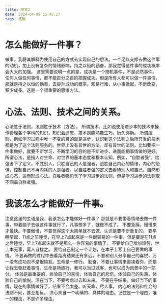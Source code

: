 ```yaml
---
title: 随笔2
date: 2024-04-05 15:45:27
tags: 感触
---
```


# 怎么能做好一件事？

做事，我将其解释为使用自己的方式去实现自己的想法。一个足以支撑去做这件事的动机，加上没有复杂的情绪影响，持之以恒的勤奋，那我觉得这件事的成功概率会大大的加强。
这里需要说明一点的是，成功是一个随机事件，不是必然事件。任何人做任何事情，都不能百分之百的把握成功。但是所有人都可以做一件事情，那就是持之以恒的勤奋，去提升成功的概率。知易行难，从小事做起，不断改变，积少成多。这是一个很重要的思维方法。

# 心法、法则、技术之间的关系。
心法胜于法则，法则胜于技术（方法）。
所谓技术，比如说使用进步本的技术来操作管理各个学科的知识，知识会遗忘，技术则能熟能生巧，历久弥新。
所谓法则，例如学习过程中唯一不变的目的就是进步，认识到这个法则之后所开发的技术都是为了这个法则服务的。世界上没有普世的方法，却有普世的法则。比如要把一件事做好，就要不断学习，不断学习的目的是不断进步，进而能把事情做的更好。
所谓心法，是指人对生命、对世界的基本态度和根本认知。例如，“自胜者强”，给强者下了定义，不胜别人，只胜自己的人是强者，战胜自己内心的情绪，内心的恐惧，控制自己不再内耗的人是强者。以自胜者强的定义去看待别人和自己，自然形成心态，进而形成心法。自胜者强包含了学习进步的法则，但是学习进步的法则取不涵盖自胜者强。

# 我该怎么才能做好一件事。
注意这里的主语是我，我该怎么才能做好一件事？ 那就是不要带着情绪去做一件事，带着脑子去做这件事就行了，凡事想多了，就做不成了。
不要急躁，慢慢来才最快。不要傲慢，不要觉得这个太简单就不去做，认识是要不断重复的。
要早睡早起，11点之前睡觉，在早上7点起床是一件很容易的一件事。但是要是在11点之后睡觉，早上7点起床就不是那么一件容易的事情了。
不要给自己增加烦劳，世上本无事，庸人自扰之。
要给自己制定一个计划，在本子上写上自己要做的事情。
不要再做的过程中去看距离结果还有多远，不要和别人分享自己的喜悦，万一没有成功岂不是很尴尬。生命是一修行。
勤奋，不要让事情来裹挟着你，而是让我去驱赶着事情。生命是场旅行，我可以当过过客，也可以成为风景中的一部分。
体验是最重要的，体验自己的喜悦，体验自己的悲伤，体验自己的失落，体验自己的愉悦。活在当下，不要考虑过去和未来。
不要在乎结果，做好当下的事情，现在的事情做好了，结果不会太差。听天命，尽人事。
内心的法则和社会的法则不同，甚至相反。
决心来自一个明确的、具体的理由。记住是一个理由，唯一的理由，不是许多理由。
